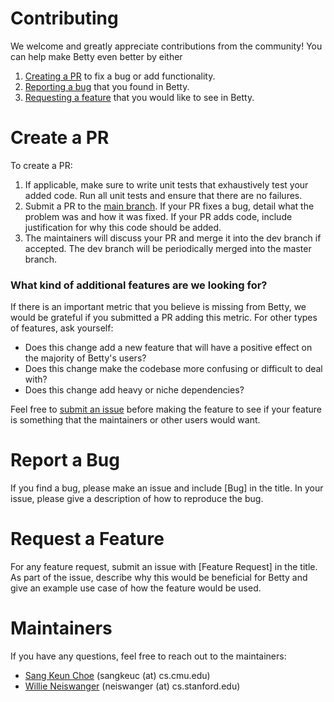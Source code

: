 # Contributing

We welcome and greatly appreciate contributions from the community! You can
help make Betty even better by either

1. [Creating a PR](#create-a-pr) to fix a bug or add functionality.
2. [Reporting a bug](#report-a-bug) that you found in Betty.
3. [Requesting a feature](#request-a-feature) that you would like to
   see in Betty.

# Create a PR

To create a PR:

1. If applicable, make sure to write unit tests that exhaustively test your
   added code. Run all unit tests and ensure that there are no failures.
2. Submit a PR to the [main branch](.).
   If your PR fixes a bug, detail what the problem was and how it was fixed.
   If your PR adds code, include justification for why this code should be added.
3. The maintainers will discuss your PR and merge it into the dev branch if
   accepted. The dev branch will be periodically merged into the master branch.

### What kind of additional features are we looking for?

If there is an important metric that you believe is missing from Betty, we would
be grateful if you submitted a PR adding this metric. For other types of features,
ask yourself:

* Does this change add a new feature that will have a positive effect on the
  majority of Betty's users?
* Does this change make the codebase more confusing or difficult to deal with?
* Does this change add heavy or niche dependencies?

Feel free to [submit an issue](#request-a-feature) before making the
feature to see if your feature is something that the maintainers or other users
would want.

# Report a Bug

If you find a bug, please make an issue and include [Bug] in the title. In 
your issue, please give a description of how to reproduce the bug.

# Request a Feature

For any feature request, submit an issue with [Feature Request] in the title.
As part of the issue, describe why this would be beneficial for Betty and give
an example use case of how the feature would be used.

# Maintainers

If you have any questions, feel free to reach out to the maintainers:

* [Sang Keun Choe](https://github.com/sangkeun00) (sangkeuc (at) cs.cmu.edu)
* [Willie Neiswanger](https://github.com/willieneis) (neiswanger (at) cs.stanford.edu)
